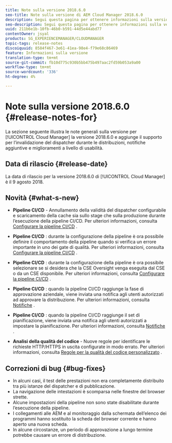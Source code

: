 ```yaml
---
title: Note sulla versione 2018.6.0
seo-title: Note sulla versione di AEM Cloud Manager 2018.6.0
description: Segui questa pagina per ottenere informazioni sulla versione 2018.6.0 di Cloud Manager.
seo-description: Segui questa pagina per ottenere informazioni sulla versione 2018.6.0 di AEM Cloud Manager.
uuid: 211b6e1b-10fb-46b0-b591-44d5e44abd77
contentOwner: jsyal
products: SG_EXPERIENCEMANAGER/CLOUDMANAGER
topic-tags: release-notes
discoiquuid: 8584f467-3e61-41ea-98e4-f79e68c86469
feature: Informazioni sulla versione
translation-type: tm+mt
source-git-commit: fb10d775c930b5bb475b497aac2fd59b053a9a00
workflow-type: tm+mt
source-wordcount: '336'
ht-degree: 4%

---
```



# Note sulla versione 2018.6.0 {#release-notes-for}

La sezione seguente illustra le note generali sulla versione per [!UICONTROL Cloud Manager] la versione 2018.6.0 e aggiunge il supporto per l’invalidazione del dispatcher durante le distribuzioni, notifiche aggiuntive e miglioramenti a livello di usabilità.

## Data di rilascio {#release-date}

La data di rilascio per la versione 2018.6.0 di [!UICONTROL Cloud Manager] è il 9 agosto 2018.

## Novità {#what-s-new}

* **Pipeline CI/CD**  - Annullamento della validità del dispatcher configurabile e scaricamento della cache sia sullo stage che sulla produzione durante l’esecuzione della pipeline CI/CD. Per ulteriori informazioni, consulta [Configurare la pipeline CI/CD](configuring-pipeline.md) .

* **Pipeline CI/CD** : durante la configurazione della pipeline è ora possibile definire il comportamento della pipeline quando si verifica un errore importante in uno dei gate di qualità. Per ulteriori informazioni, consulta [Configurare la pipeline CI/CD](configuring-pipeline.md) .

* **Pipeline CI/CD** : durante la configurazione della pipeline è ora possibile selezionare se si desidera che la CSE Oversight venga eseguita dal CSE o da un CSE disponibile. Per ulteriori informazioni, consulta [Configurare la pipeline CI/CD](configuring-pipeline.md) .

* **Pipeline CI/CD** : quando la pipeline CI/CD raggiunge la fase di approvazione aziendale, viene inviata una notifica agli utenti autorizzati ad approvare la distribuzione. Per ulteriori informazioni, consulta [Notifiche](notifications.md) .

* **Pipeline CI/CD** : quando la pipeline CI/CD raggiunge il set di pianificazione, viene inviata una notifica agli utenti autorizzati a impostare la pianificazione. Per ulteriori informazioni, consulta [Notifiche](notifications.md) .

* **Analisi della qualità del codice**  - Nuove regole per identificare le richieste HTTP/HTTPS in uscita configurate in modo errato. Per ulteriori informazioni, consulta [Regole per la qualità del codice personalizzato](custom-code-quality-rules.md) .

## Correzioni di bug {#bug-fixes}

* In alcuni casi, il test delle prestazioni non era completamente distribuito tra più istanze del dispatcher e di pubblicazione.
* La navigazione delle intestazioni è scomparsa nelle finestre del browser strette.
* Alcune impostazioni della pipeline non sono state disabilitate durante l’esecuzione della pipeline.
* I collegamenti alle AEM e al monitoraggio dalla schermata dell’elenco dei programmi hanno sostituito la scheda del browser corrente e hanno aperto una nuova scheda.
* In alcune circostanze, un periodo di approvazione a lungo termine potrebbe causare un errore di distribuzione.
